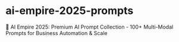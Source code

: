 # ai-empire-2025-prompts
🚀 AI Empire 2025: Premium AI Prompt Collection - 100+ Multi-Modal Prompts for Business Automation &amp; Scale
